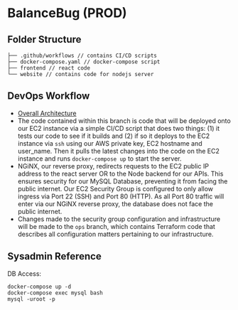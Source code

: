 # BalanceBug (PROD)

## Folder Structure

```
├── .github/workflows // contains CI/CD scripts
├── docker-compose.yaml // docker-compose script
├── frontend // react code
└── website // contains code for nodejs server
```

## DevOps Workflow

- [Overall Architecture](https://ibb.co/rfYRsJq)
- The code contained within this branch is code that will be deployed onto our EC2 instance via a simple CI/CD script that does two things: (1) it tests our code to see if it builds and (2) if so it deploys to the EC2 instance via `ssh` using our AWS private key, EC2 hostname and user_name. Then it pulls the latest changes into the code on the EC2 instance and runs `docker-compose up` to start the server.  
- NGiNX, our reverse proxy, redirects requests to the EC2 public IP address to the react server OR to the Node backend for our APIs. This ensures security for our MySQL Database, preventing it from facing the public internet. Our EC2 Security Group is configured to only allow ingress via Port 22 (SSH) and Port 80 (HTTP). As all Port 80 traffic will enter via our NGiNX reverse proxy, the database does not face the public internet.  
- Changes made to the security group configuration and infrastructure will be made to the `ops` branch, which contains Terraform code that describes all configuration matters pertaining to our infrastructure.  

## Sysadmin Reference

DB Access:

```
docker-compose up -d
docker-compose exec mysql bash
mysql -uroot -p
```